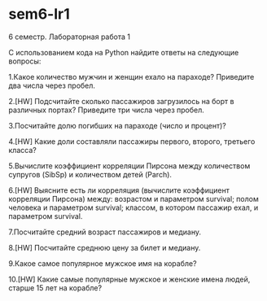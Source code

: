 # sem6-lr1
6 семестр. Лабораторная работа 1

С использованием кода на Python найдите ответы на следующие вопросы:

1.Какое количество мужчин и женщин ехало на параходе? Приведите два числа через пробел.

2.[HW] Подсчитайте сколько пассажиров загрузилось на борт в различных портах? Приведите три числа через пробел.

3.Посчитайте долю погибших на параходе (число и процент)?

4.[HW] Какие доли составляли пассажиры первого, второго, третьего класса?

5.Вычислите коэффициент корреляции Пирсона между количеством супругов (SibSp) и количеством детей (Parch).

6.[HW] Выясните есть ли корреляция (вычислите коэффициент корреляции Пирсона) между:
возрастом и параметром survival;
полом человека и параметром survival;
классом, в котором пассажир ехал, и параметром survival.

7.Посчитайте средний возраст пассажиров и медиану.

8.[HW] Посчитайте среднюю цену за билет и медиану.

9.Какое самое популярное мужское имя на корабле?

10.[HW] Какие самые популярные мужское и женские имена людей, старше 15 лет на корабле?
